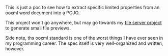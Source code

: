 This is just a poc to see how to extract specific limited properties from an ooxml word document into a POJO.

This project won't go anywhere, but may go towards my [file server project](https://github.com/ploiu/file_server) to generate small file previews.

Side note, ths ooxml standard is one of the worst things I have ever seen in my programming career. The spec itself is very well-organized and written, however. 
